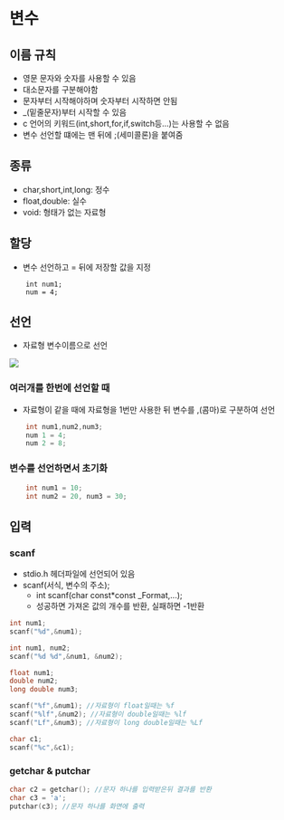 # 변수

## 이름 규칙
- 영문 문자와 숫자를 사용할 수 있음
- 대소문자를 구분해야함
- 문자부터 시작해야하며 숫자부터 시작하면 안됨
- _(밑줄문자)부터 시작할 수 있음
- c 언어의 키워드(int,short,for,if,switch등...)는 사용할 수 없음
- 변수 선언할 떄에는 맨 뒤에 ;(세미콜론)을 붙여줌



## 종류

- char,short,int,long: 정수
- float,double: 실수
- void: 형태가 없는 자료형



## 할당

- 변수 선언하고 = 뒤에 저장할 값을 지정  
```
	int num1;
	num = 4;
```



## 선언

- 자료형 변수이름으로 선언

![](https://dojang.io/pluginfile.php/66/mod_page/content/33/unit5-1.png)

### 여러개를 한번에 선언할 때

- 자료형이 같을 때에 자료형을 1번만 사용한 뒤 변수를 ,(콤마)로 구분하여 선언  
```	c
	int num1,num2,num3;  	
	num 1 = 4;  
   	num 2 = 8;  
```
### 변수를 선언하면서 초기화
```	c
	int num1 = 10;
    int num2 = 20, num3 = 30; 
```



## 입력

### scanf

- stdio.h 헤더파일에 선언되어 있음
- scanf(서식, 변수의 주소);
  - int scanf(char const*const _Format,...);
  - 성공하면 가져온 값의 개수를 반환, 실패하면 -1반환

```c
int num1;
scanf("%d",&num1);
```

```c
int num1, num2;
scanf("%d %d",&num1, &num2);
```

```c
float num1;
double num2;
long double num3;

scanf("%f",&num1); //자료형이 float일때는 %f
scanf("%lf",&num2); //자료형이 double일때는 %lf
scanf("Lf",&num3); //자료형이 long double일때는 %Lf
```

```c
char c1;
scanf("%c",&c1);
```

### getchar & putchar

```c
char c2 = getchar(); //문자 하나를 입력받은뒤 결과를 반환
char c3 = 'a';
putchar(c3); //문자 하나를 화면에 출력
```

